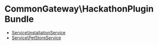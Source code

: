 # CommonGateway\HackathonPluginBundle

* [Service\InstallationService](Service/InstallationService.md) 
* [Service\PetStoreService](Service/PetStoreService.md) 
